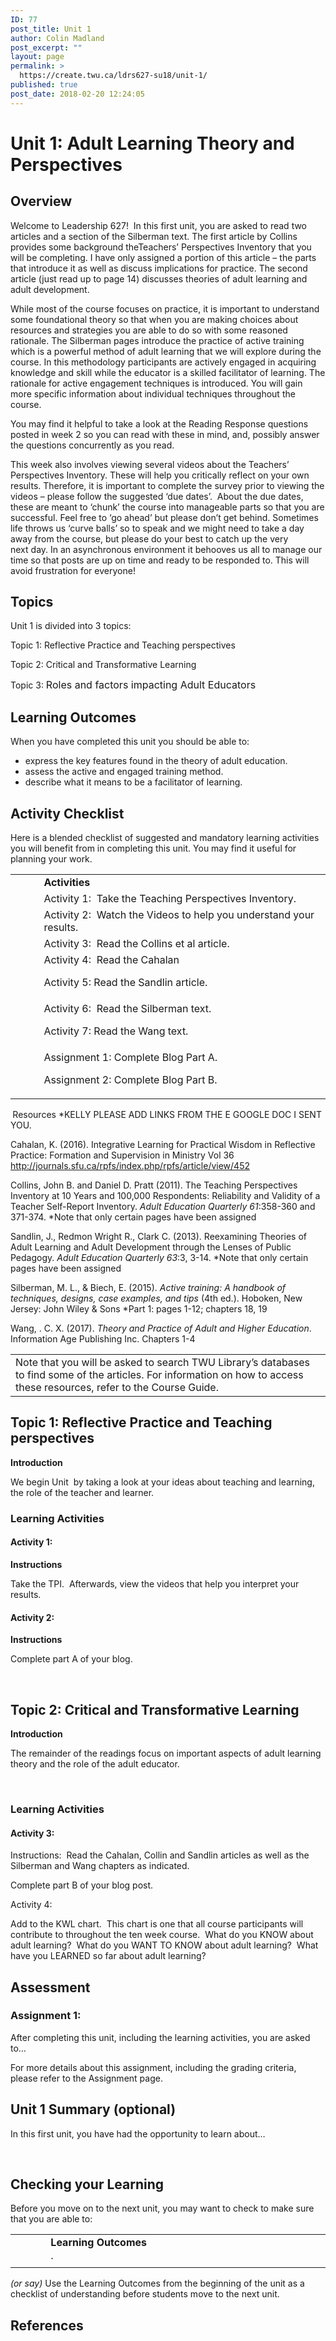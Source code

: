 ```yaml
---
ID: 77
post_title: Unit 1
author: Colin Madland
post_excerpt: ""
layout: page
permalink: >
  https://create.twu.ca/ldrs627-su18/unit-1/
published: true
post_date: 2018-02-20 12:24:05
---
```

<h1>Unit 1: <strong>Adult Learning Theory and Perspectives</strong></h1>
<h2>Overview</h2>
<p style="text-align: left">Welcome to Leadership 627!  In this first unit, you are asked to read two articles and a section of the Silberman text. The first article by Collins provides some background theTeachers’ Perspectives Inventory that you will be completing. I have only assigned a portion of this article – the parts that introduce it as well as discuss implications for practice. The second article (just read up to page 14) discusses theories of adult learning and adult development.</p>
While most of the course focuses on practice, it is important to understand some foundational theory so that when you are making choices about resources and strategies you are able to do so with some reasoned rationale. The Silberman pages introduce the practice of active training which is a powerful method of adult learning that we will explore during the course. In this methodology participants are actively engaged in acquiring knowledge and skill while the educator is a skilled facilitator of learning. The rationale for active engagement techniques is introduced. You will gain more specific information about individual techniques throughout the course.

You may find it helpful to take a look at the Reading Response questions posted in week 2 so you can read with these in mind, and, possibly answer the questions concurrently as you read.

This week also involves viewing several videos about the Teachers’
Perspectives Inventory. These will help you critically reflect on your own
results. Therefore, it is important to complete the survey prior to viewing the
videos – please follow the suggested ‘due dates’.  About the due dates, these are meant to ‘chunk’ the course into manageable parts so that you are successful. Feel free to ‘go ahead’ but please don’t get behind. Sometimes life throws us ‘curve balls’ so to speak and we might need to take a day away from the course, but please do your best to catch up the very next day. In an asynchronous environment it behooves us all to manage our time
so that posts are up on time and ready to be responded to. This will avoid
frustration for everyone!
<h2>Topics</h2>
Unit 1 is divided into 3 topics:

Topic 1: Reflective Practice and Teaching perspectives

Topic 2: Critical and Transformative Learning

Topic 3: <span style="font-size: 1rem">Roles and factors impacting Adult Educators</span>
<h2>Learning Outcomes</h2>
When you have completed this unit you should be able to:
<ul>
 	<li>express the key features found in the theory of adult education.</li>
 	<li>assess the active and engaged training method.</li>
 	<li>describe what it means to be a facilitator of learning.</li>
</ul>
<h2>Activity Checklist</h2>
Here is a blended checklist of suggested and mandatory learning activities you will benefit from in completing this unit. You may find it useful for planning your work.
<table>
<tbody>
<tr>
<td width="33"></td>
<td width="485"><strong>Activities</strong></td>
</tr>
<tr>
<td width="33"></td>
<td width="485">Activity 1:  Take the Teaching Perspectives Inventory.</td>
</tr>
<tr>
<td width="33"></td>
<td width="485">Activity 2:  Watch the Videos to help you understand your results.</td>
</tr>
<tr>
<td width="33"></td>
<td width="485">Activity 3:  Read the Collins et al article.</td>
</tr>
<tr>
<td width="33"></td>
<td width="485">Activity 4:  Read the Cahalan

Activity 5: Read the Sandlin article.</td>
</tr>
<tr>
<td width="33"></td>
<td width="485">Activity 6:  Read the Silberman text.

Activity 7: Read the Wang text.</td>
</tr>
<tr>
<td width="33"></td>
<td width="485">Assignment 1: Complete Blog Part A.

Assignment 2: Complete Blog Part B.</td>
</tr>
</tbody>
</table>
<strong> </strong>Resources *KELLY PLEASE ADD LINKS FROM THE E GOOGLE DOC I SENT YOU.

Cahalan, K. (2016). Integrative Learning for Practical Wisdom in Reflective Practice: Formation and Supervision in Ministry Vol 36 http://journals.sfu.ca/rpfs/index.php/rpfs/article/view/452

Collins, John B. and Daniel D. Pratt (2011). The Teaching Perspectives Inventory at 10 Years and 100,000 Respondents: Reliability and Validity of a Teacher Self-Report Inventory. <em>Adult Education Quarterly</em> <em>61</em>:358-360 and 371-374. *Note that only certain pages have been assigned

Sandlin, J., Redmon Wright R., Clark C. (2013). Reexamining Theories of Adult Learning and Adult Development through the Lenses of Public Pedagogy. <em>Adult Education Quarterly 63</em>:3, 3-14. *Note that only certain pages have been assigned

Silberman, M. L., &amp; Biech, E. (2015). <em>Active training: A handbook of techniques, designs, case examples, and tips</em> (4th ed.). Hoboken, New Jersey: John Wiley &amp; Sons *Part 1: pages 1-12; chapters 18, 19

Wang, . C. X. (2017). <em>Theory and Practice of Adult and Higher Education</em>. Information Age Publishing Inc. Chapters 1-4
<table>
<tbody>
<tr>
<td width="518">Note that you will be asked to search TWU Library’s databases to find some of the articles. For information on how to access these resources, refer to the Course Guide.</td>
</tr>
</tbody>
</table>
<h2>Topic 1: Reflective Practice and Teaching perspectives</h2>
<strong>Introduction</strong>

We begin Unit  by taking a look at your ideas about teaching and learning, the role of the teacher and learner.
<h3>Learning Activities</h3>
<h4>Activity 1:</h4>
<strong>Instructions</strong>

Take the TPI.  Afterwards, view the videos that help you interpret your results.
<h4>Activity 2:</h4>
<strong>Instructions</strong>

Complete part A of your blog.

&nbsp;
<h2>Topic 2: Critical and Transformative Learning</h2>
<strong>Introduction</strong>

The remainder of the readings focus on important aspects of adult learning theory and the role of the adult educator.

&nbsp;
<h3>Learning Activities</h3>
<h4>Activity 3:</h4>
Instructions:  Read the Cahalan, Collin and Sandlin articles as well as the Silberman and Wang chapters as indicated.

Complete part B of your blog post.

Activity 4:

Add to the KWL chart.  This chart is one that all course participants will contribute to throughout the ten week course.  What do you KNOW about adult learning?  What do you WANT TO KNOW about adult learning?  What have you LEARNED so far about adult learning?
<h2>Assessment</h2>
<h3>Assignment 1:</h3>
After completing this unit, including the learning activities, you are asked to…

For more details about this assignment, including the grading criteria, please refer to the Assignment page.
<h2>Unit 1 Summary (optional)</h2>
In this first unit, you have had the opportunity to learn about…

&nbsp;
<h2>Checking your Learning</h2>
Before you move on to the next unit, you may want to check to make sure that you are able to:
<table>
<tbody>
<tr>
<td width="45"></td>
<td width="472"><strong>Learning Outcomes</strong></td>
</tr>
<tr>
<td width="45"></td>
<td width="472">·</td>
</tr>
</tbody>
</table>
<em>(or say)</em> Use the Learning Outcomes from the beginning of the unit as a checklist of understanding before students move to the next unit.
<h2>References</h2>